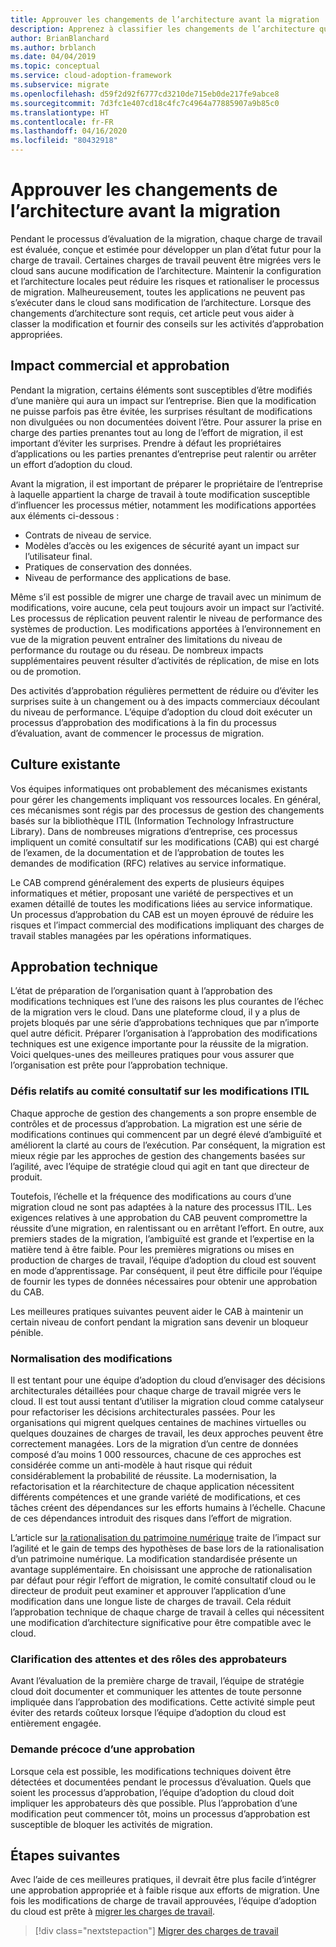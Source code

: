 ```yaml
---
title: Approuver les changements de l’architecture avant la migration
description: Apprenez à classifier les changements de l’architecture quand ils sont nécessaires et à établir des activités d’approbation appropriées.
author: BrianBlanchard
ms.author: brblanch
ms.date: 04/04/2019
ms.topic: conceptual
ms.service: cloud-adoption-framework
ms.subservice: migrate
ms.openlocfilehash: d59f2d92f6777cd3210de715eb0de217fe9abce8
ms.sourcegitcommit: 7d3fc1e407cd18c4fc7c4964a77885907a9b85c0
ms.translationtype: HT
ms.contentlocale: fr-FR
ms.lasthandoff: 04/16/2020
ms.locfileid: "80432918"
---
```

<!-- cSpell:ignore architected ITIL -->

# <a name="approve-architecture-changes-before-migration"></a>Approuver les changements de l’architecture avant la migration

Pendant le processus d’évaluation de la migration, chaque charge de travail est évaluée, conçue et estimée pour développer un plan d’état futur pour la charge de travail. Certaines charges de travail peuvent être migrées vers le cloud sans aucune modification de l’architecture. Maintenir la configuration et l’architecture locales peut réduire les risques et rationaliser le processus de migration. Malheureusement, toutes les applications ne peuvent pas s’exécuter dans le cloud sans modification de l’architecture. Lorsque des changements d’architecture sont requis, cet article peut vous aider à classer la modification et fournir des conseils sur les activités d’approbation appropriées.

## <a name="business-impact-and-approval"></a>Impact commercial et approbation

Pendant la migration, certains éléments sont susceptibles d’être modifiés d’une manière qui aura un impact sur l’entreprise. Bien que la modification ne puisse parfois pas être évitée, les surprises résultant de modifications non divulguées ou non documentées doivent l’être. Pour assurer la prise en charge des parties prenantes tout au long de l’effort de migration, il est important d’éviter les surprises. Prendre à défaut les propriétaires d’applications ou les parties prenantes d’entreprise peut ralentir ou arrêter un effort d’adoption du cloud.

Avant la migration, il est important de préparer le propriétaire de l’entreprise à laquelle appartient la charge de travail à toute modification susceptible d’influencer les processus métier, notamment les modifications apportées aux éléments ci-dessous :

- Contrats de niveau de service.
- Modèles d’accès ou les exigences de sécurité ayant un impact sur l’utilisateur final.
- Pratiques de conservation des données.
- Niveau de performance des applications de base.

Même s’il est possible de migrer une charge de travail avec un minimum de modifications, voire aucune, cela peut toujours avoir un impact sur l’activité. Les processus de réplication peuvent ralentir le niveau de performance des systèmes de production. Les modifications apportées à l’environnement en vue de la migration peuvent entraîner des limitations du niveau de performance du routage ou du réseau. De nombreux impacts supplémentaires peuvent résulter d’activités de réplication, de mise en lots ou de promotion.

Des activités d’approbation régulières permettent de réduire ou d’éviter les surprises suite à un changement ou à des impacts commerciaux découlant du niveau de performance. L’équipe d’adoption du cloud doit exécuter un processus d’approbation des modifications à la fin du processus d’évaluation, avant de commencer le processus de migration.

## <a name="existing-culture"></a>Culture existante

Vos équipes informatiques ont probablement des mécanismes existants pour gérer les changements impliquant vos ressources locales. En général, ces mécanismes sont régis par des processus de gestion des changements basés sur la bibliothèque ITIL (Information Technology Infrastructure Library). Dans de nombreuses migrations d’entreprise, ces processus impliquent un comité consultatif sur les modifications (CAB) qui est chargé de l’examen, de la documentation et de l’approbation de toutes les demandes de modification (RFC) relatives au service informatique.

Le CAB comprend généralement des experts de plusieurs équipes informatiques et métier, proposant une variété de perspectives et un examen détaillé de toutes les modifications liées au service informatique. Un processus d’approbation du CAB est un moyen éprouvé de réduire les risques et l’impact commercial des modifications impliquant des charges de travail stables managées par les opérations informatiques.

## <a name="technical-approval"></a>Approbation technique

L’état de préparation de l’organisation quant à l’approbation des modifications techniques est l’une des raisons les plus courantes de l’échec de la migration vers le cloud. Dans une plateforme cloud, il y a plus de projets bloqués par une série d’approbations techniques que par n’importe quel autre déficit. Préparer l’organisation à l’approbation des modifications techniques est une exigence importante pour la réussite de la migration. Voici quelques-unes des meilleures pratiques pour vous assurer que l’organisation est prête pour l’approbation technique.

### <a name="itil-change-advisory-board-challenges"></a>Défis relatifs au comité consultatif sur les modifications ITIL

Chaque approche de gestion des changements a son propre ensemble de contrôles et de processus d’approbation. La migration est une série de modifications continues qui commencent par un degré élevé d’ambiguïté et améliorent la clarté au cours de l’exécution. Par conséquent, la migration est mieux régie par les approches de gestion des changements basées sur l’agilité, avec l’équipe de stratégie cloud qui agit en tant que directeur de produit.

Toutefois, l’échelle et la fréquence des modifications au cours d’une migration cloud ne sont pas adaptées à la nature des processus ITIL. Les exigences relatives à une approbation du CAB peuvent compromettre la réussite d’une migration, en ralentissant ou en arrêtant l’effort. En outre, aux premiers stades de la migration, l’ambiguïté est grande et l’expertise en la matière tend à être faible. Pour les premières migrations ou mises en production de charges de travail, l’équipe d’adoption du cloud est souvent en mode d’apprentissage. Par conséquent, il peut être difficile pour l’équipe de fournir les types de données nécessaires pour obtenir une approbation du CAB.

Les meilleures pratiques suivantes peuvent aider le CAB à maintenir un certain niveau de confort pendant la migration sans devenir un bloqueur pénible.

### <a name="standardize-change"></a>Normalisation des modifications

Il est tentant pour une équipe d’adoption du cloud d’envisager des décisions architecturales détaillées pour chaque charge de travail migrée vers le cloud. Il est tout aussi tentant d’utiliser la migration cloud comme catalyseur pour refactoriser les décisions architecturales passées. Pour les organisations qui migrent quelques centaines de machines virtuelles ou quelques douzaines de charges de travail, les deux approches peuvent être correctement managées. Lors de la migration d’un centre de données composé d’au moins 1 000 ressources, chacune de ces approches est considérée comme un anti-modèle à haut risque qui réduit considérablement la probabilité de réussite. La modernisation, la refactorisation et la réarchitecture de chaque application nécessitent différents compétences et une grande variété de modifications, et ces tâches créent des dépendances sur les efforts humains à l’échelle. Chacune de ces dépendances introduit des risques dans l’effort de migration.

L’article sur [la rationalisation du patrimoine numérique](../../../digital-estate/rationalize.md) traite de l’impact sur l’agilité et le gain de temps des hypothèses de base lors de la rationalisation d’un patrimoine numérique. La modification standardisée présente un avantage supplémentaire. En choisissant une approche de rationalisation par défaut pour régir l’effort de migration, le comité consultatif cloud ou le directeur de produit peut examiner et approuver l’application d’une modification dans une longue liste de charges de travail. Cela réduit l’approbation technique de chaque charge de travail à celles qui nécessitent une modification d’architecture significative pour être compatible avec le cloud.

### <a name="clarify-expectations-and-roles-of-approvers"></a>Clarification des attentes et des rôles des approbateurs

Avant l’évaluation de la première charge de travail, l’équipe de stratégie cloud doit documenter et communiquer les attentes de toute personne impliquée dans l’approbation des modifications. Cette activité simple peut éviter des retards coûteux lorsque l’équipe d’adoption du cloud est entièrement engagée.

### <a name="seek-approval-early"></a>Demande précoce d’une approbation

Lorsque cela est possible, les modifications techniques doivent être détectées et documentées pendant le processus d’évaluation. Quels que soient les processus d’approbation, l’équipe d’adoption du cloud doit impliquer les approbateurs dès que possible. Plus l’approbation d’une modification peut commencer tôt, moins un processus d’approbation est susceptible de bloquer les activités de migration.

## <a name="next-steps"></a>Étapes suivantes

Avec l’aide de ces meilleures pratiques, il devrait être plus facile d’intégrer une approbation appropriée et à faible risque aux efforts de migration. Une fois les modifications de charge de travail approuvées, l’équipe d’adoption du cloud est prête à [migrer les charges de travail](../migrate/index.md).

> [!div class="nextstepaction"]
> [Migrer des charges de travail](../migrate/index.md)
